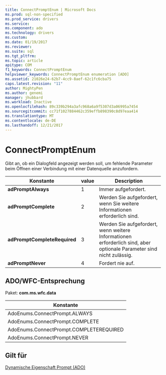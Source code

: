```yaml
---
title: ConnectPromptEnum | Microsoft Docs
ms.prod: sql-non-specified
ms.prod_service: drivers
ms.service: 
ms.component: ado
ms.technology: drivers
ms.custom: 
ms.date: 01/19/2017
ms.reviewer: 
ms.suite: sql
ms.tgt_pltfrm: 
ms.topic: article
apitype: COM
f1_keywords: ConnectPromptEnum
helpviewer_keywords: ConnectPromptEnum enumeration [ADO]
ms.assetid: 21026e24-62b7-4cc9-8aef-62c1fc6cba75
caps.latest.revision: "11"
author: MightyPen
ms.author: genemi
manager: jhubbard
ms.workload: Inactive
ms.openlocfilehash: 89c339b294a3afc968a6a9f5307d3a06995a7454
ms.sourcegitcommit: cc71f1027884462c359effb898390c8d97eaa414
ms.translationtype: MT
ms.contentlocale: de-DE
ms.lasthandoff: 12/21/2017
---
```

# <a name="connectpromptenum"></a>ConnectPromptEnum
Gibt an, ob ein Dialogfeld angezeigt werden soll, um fehlende Parameter beim Öffnen einer Verbindung mit einer Datenquelle anzufordern.  
  
|Konstante|value|Description|  
|--------------|-----------|-----------------|  
|**adPromptAlways**|1|Immer aufgefordert.|  
|**adPromptComplete**|2|Werden Sie aufgefordert, wenn Sie weitere Informationen erforderlich sind.|  
|**adPromptCompleteRequired**|3|Werden Sie aufgefordert, wenn weitere Informationen erforderlich sind, aber optionale Parameter sind nicht zulässig.|  
|**adPromptNever**|4|Fordert nie auf.|  
  
## <a name="adowfc-equivalent"></a>ADO/WFC-Entsprechung  
 Paket: **com.ms.wfc.data**  
  
|Konstante|  
|--------------|  
|AdoEnums.ConnectPrompt.ALWAYS|  
|AdoEnums.ConnectPrompt.COMPLETE|  
|AdoEnums.ConnectPrompt.COMPLETEREQUIRED|  
|AdoEnums.ConnectPrompt.NEVER|  
  
## <a name="applies-to"></a>Gilt für  
 [Dynamische Eigenschaft Prompt (ADO)](../../../ado/reference/ado-api/prompt-property-dynamic-ado.md)
